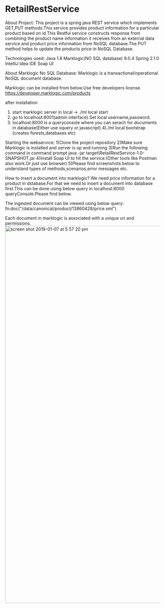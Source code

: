# RetailRestService

About Project:
This project is a spring java REST service which implements GET,PUT methods.This service provides product information for a particular product based on id.This Restful service constructs response from combining the product name information it receives from an external data service and product price information from NoSQL database.The PUT method helps to update the products price in NoSQL Database.

Technologies used:
Java 1.8
Marklogic(NO SQL database) 9.0.4
Spring 2.1.0
IntelliJ Idea IDE
Soap UI

About Marklogic No SQL Database:
Marklogic is a transactional/operational NoSQL document database.

Marklogic can be installed from below.Use free developers license.
https://developer.marklogic.com/products 

after installation 
1) start marklogic server in local -> ./ml local start
2) go to localhost:8001(admin interface).Set local username,password.
3) localhost:8000 is a queryconsole where you can serach for documents in database(Either use xquery or javascript)
4)./ml local bootstrap (creates forests,databases etc)

Starting the webservice:
1)Clone the project repository
2)Make sure Marklogic is installed and server is up and running
3)Run the following command in command prompt 
		java -jar target\RetailRestService-1.0-SNAPSHOT.jar
4)Install Soap UI to hit the service.(Other tools like Postman also work.Or just use browser)
5)Please find screenshots below to understand types of methods,scenarios,error messages etc.


How to insert a document into marklogic?
We need price information for a product in dstabase.For that we need to insert a document into database first.This can be done using below query in localhost:8000 queryConsole.Please find below.


The ingested document can be viewed using below query:
fn:doc("/data/canonical/product/13860428/price.xml")

Each document in marklogic is associated with a unique uri and permissions.
<img width="1228" alt="screen shot 2019-01-07 at 5 57 20 pm" src="https://user-images.githubusercontent.com/5736706/50801043-b57a2f00-12a8-11e9-9987-7cedfbe19f6f.png">






















 

